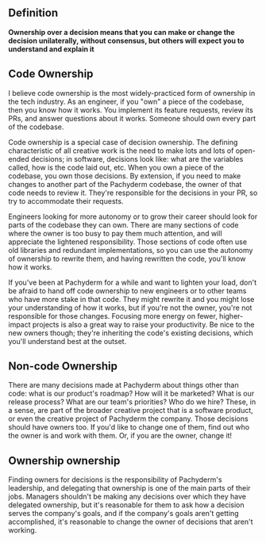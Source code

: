 ## Definition

**Ownership over a decision means that you can make or change the decision unilaterally, without consensus, but others will expect you to understand and explain it**

## Code Ownership

I believe code ownership is the most widely-practiced form of ownership in the tech industry. As an engineer, if you "own" a piece of the codebase, then you know how it works. You implement its feature requests, review its PRs, and answer questions about it works. Someone should own every part of the codebase.

Code ownership is a special case of decision ownership. The defining characteristic of all creative work is the need to make lots and lots of open-ended decisions; in software, decisions look like: what are the variables called, how is the code laid out, etc. When you own a piece of the codebase, you own those decisions. By extension, if you need to make changes to another part of the Pachyderm codebase, the owner of that code needs to review it. They're responsible for the decisions in your PR, so try to accommodate their requests.

Engineers looking for more autonomy or to grow their career should look for parts of the codebase they can own. There are many sections of code where the owner is too busy to pay them much attention, and will appreciate the lightened responsibility. Those sections of code often use old libraries and redundant implementations, so you can use the autonomy of ownership to rewrite them, and having rewritten the code, you'll know how it works.

If you've been at Pachyderm for a while and want to lighten your load, don't be afraid to hand off code ownership to new engineers or to other teams who have more stake in that code. They might rewrite it and you might lose your understanding of how it works, but if you're not the owner, you're not responsible for those changes. Focusing more energy on fewer, higher-impact projects is also a great way to raise your productivity. Be nice to the new owners though; they're inheriting the code's existing decisions, which you'll understand best at the outset.

## Non-code Ownership

There are many decisions made at Pachyderm about things other than code: what is our product's roadmap? How will it be marketed? What is our release process? What are our team's priorities? Who do we hire? These, in a sense, are part of the broader creative project that is a software product, or even the creative project of Pachyderm the company. Those decisions should have owners too. If you'd like to change one of them, find out who the owner is and work with them. Or, if you are the owner, change it!

## Ownership ownership

Finding owners for decisions is the responsibility of Pachyderm's leadership, and delegating that ownership is one of the main parts of their jobs. Managers shouldn't be making any decisions over which they have delegated ownership, but it's reasonable for them to ask how a decision serves the company's goals, and if the company's goals aren't getting accomplished, it's reasonable to change the owner of decisions that aren't working.
